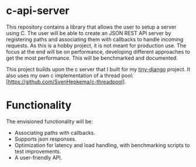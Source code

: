 # c-api-server

This repository contains a library that allows the user to setup a server using C. The user will be able to create an JSON REST API server 
by registering paths and associating them with callbacks to handle incoming requests.
As this is a hobby project, it is not meant for production use. The focus at the end will be on performance, 
developing different approaches to get the most performance. This will be benchmarked and documented.

This project builds upon the c server that I built for my [tiny-django](https://github.com/SvenHepkema/tiny-django) project. It also uses my own c implementation of a thread pool: [https://github.com/SvenHepkema/c-threadpool].

# Functionality

The envisioned functionality will be:

- Associating paths with callbacks.
- Supports json responses.
- Optimization for latency and load handling, with benchmarking scripts to test improvements.
- A user-friendly API.
